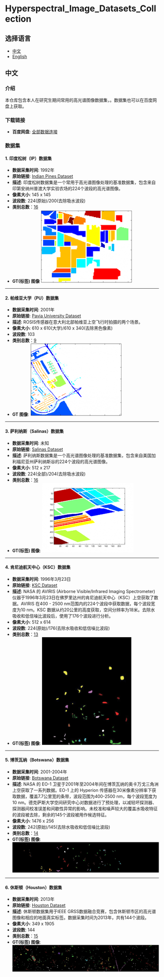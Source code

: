 # Hyperspectral_Image_Datasets_Collection

## 选择语言
- [中文](#中文)
- [English](en/README.md)

## 中文

### 介绍
本仓库包含本人在研究生期间常用的高光谱图像数据集，。数据集也可以在百度网盘上获取。

### 下载链接
- **百度网盘**: [全部数据连接](https://pan.baidu.com/s/16hqvgJrxAgLm9_0o1Ljbwg?pwd=vstw)

### 数据集
#### 1. 印度松树（IP）数据集
- **数据采集时间**: 1992年
- **原始链接**: [Indian Pines Dataset](http://www.ehu.eus/ccwintco/index.php?title=Hyperspectral_Remote_Sensing_Scenes#Indian_Pines)
- **描述**: 印度松树数据集是一个常用于高光谱图像处理的基准数据集，包含来自印第安纳州普渡大学实验农场的224个波段的高光谱图像。
- **像素大小**: 145 x 145
- **波段数**: 224(原始)/200(去除吸水波段)
- **类别总数**：[16](data/Indian_Pines/Class_details.md)
- **GT(标签) 图像**
![Ground Truth Image](data/Indian_Pines/300px-Indian_pines_gt.png)
---

#### 2. 帕维亚大学（PU）数据集
- **数据采集时间**: 2001年
- **原始链接**: [Pavia University Dataset](http://www.ehu.eus/ccwintco/index.php?title=Hyperspectral_Remote_Sensing_Scenes#Pavia_Centre_and_University)
- **描述**: ROSIS传感器在意大利北部帕维亚上空飞行时拍摄的两个场景。
- **像素大小**: 610 x 610(大学)/610 x 340(去除黑色像素)
- **波段数**: 103
- **类别总数**：[9](data/Pavia/Class_details.md)
- **GT 图像**: 
![Pavia University Ground Truth](data/Pavia/300px-PaviaU_gt.png)
---

#### 3. 萨利纳斯（Salinas）数据集
- **数据采集时间**: 未知
- **原始链接**: [Salinas Dataset](http://www.ehu.eus/ccwintco/index.php?title=Hyperspectral_Remote_Sensing_Scenes#Salinas_scene)
- **描述**: 萨利纳斯数据集是一个高光谱图像处理的基准数据集，包含来自美国加利福尼亚州萨利纳斯谷的224个波段的高光谱图像。
- **像素大小**: 512 x 217
- **波段数**: 224(全部)/204(去除吸水波段)
- **类别总数**：[16](data/Salinas/Class_details.md)
- **GT(标签) 图像**:
![Ground Truth Image](data/Salinas/300px-Salinas_gt.png)
---

#### 4. 肯尼迪航天中心（KSC）数据集
- **数据采集时间**: 1996年3月23日
- **原始链接**: [KSC Dataset](https://www.ehu.eus/ccwintco/index.php?title=Hyperspectral_Remote_Sensing_Scenes#Kennedy_Space_Center_.28KSC.29)
- **描述**: NASA 的 AVIRIS (Airborne Visible/Infrared Imaging Spectrometer) 仪器于1996年3月23日在佛罗里达州的肯尼迪航天中心（KSC）上空获取了数据。AVIRIS 在400 - 2500 nm范围内的224个波段中获取数据，每个波段宽度为10 nm。KSC 数据从约20公里的高度获取，空间分辨率为18米。去除水吸收和低信噪比波段后，使用了176个波段进行分析。
- **像素大小**: 512 x 614
- **波段数**: 224(原始)/176(去除水吸收和低信噪比波段)
- **类别总数**：[13](data/KSC/Class_details.md)
- **GT(标签) 图像**:
![Ground Truth Image](data/KSC/gt.png)
---

#### 5. 博茨瓦纳（Botswana）数据集
- **数据采集时间**: 2001-2004年
- **原始链接**: [Botswana Dataset](https://www.ehu.eus/ccwintco/index.php?title=Hyperspectral_Remote_Sensing_Scenes#Botswana)
- **描述**: NASA 的 EO-1 卫星于2001年至2004年间在博茨瓦纳的奥卡万戈三角洲上空获取了一系列数据。EO-1 上的 Hyperion 传感器在30米像素分辨率下获取数据，覆盖7.7公里宽的条带，波段范围为400-2500 nm，每个波段宽度为10 nm。德克萨斯大学空间研究中心对数据进行了预处理，以减轻坏探测器、探测器间校准误差和间歇性异常的影响。未校准和噪声较大的覆盖水吸收特征的波段被去除，剩余的145个波段被用作候选特征。
- **像素大小**: 1476 x 256
- **波段数**: 242(原始)/145(去除水吸收和低信噪比波段)
- **类别总数**：[14](data/Botswana/Class_details.md)
- **GT(标签) 图像**:
![Ground Truth Image](data/Botswana/gt.png)
---

#### 6. 休斯顿（Houston）数据集
- **数据采集时间**: 2013年
- **原始链接**: [Houston Dataset](https://hyperspectral.ee.uh.edu/?page_id=459)
- **描述**: 休斯顿数据集用于IEEE GRSS数据融合竞赛，包含休斯顿市区的高光谱图像和相应的地面真实标签。数据采集时间为2013年，共有144个波段。
- **像素大小**: 349 x 1905
- **波段数**: 144
- **类别总数**：[15](data/Houston/Class_details.md)
- **GT(标签) 图像**:
![Ground Truth Image](data/Houston/gt.png)



